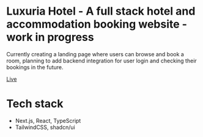 # Luxuria Hotel - A full stack hotel and accommodation booking website - work in progress 
Currently creating a landing page where users can browse and book a room, planning to add backend integration for user login and checking their bookings in the future. 

[Live](https://luxuria-hotel.vercel.app/)

# Tech stack 

- Next.js, React, TypeScript
- TailwindCSS, shadcn/ui
